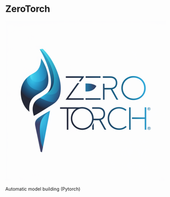 # ZeroTorch

<img src="assets/zero_torch.png" alt="Alt text" title="Optional title" width="500" height="500">


Automatic model building (Pytorch)
